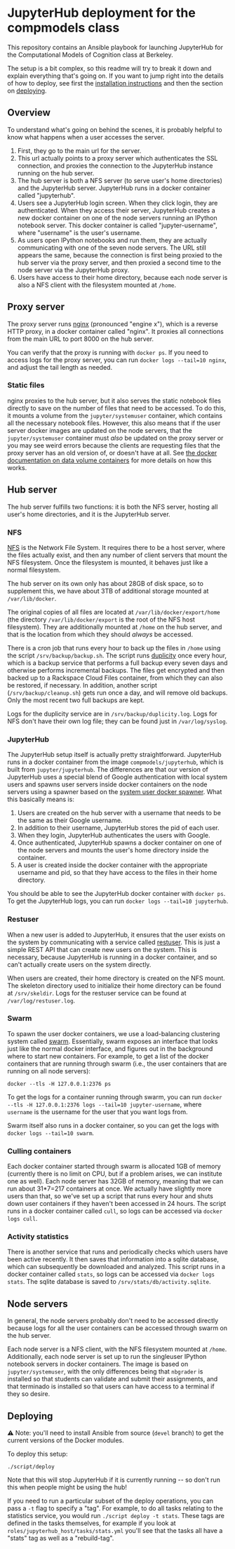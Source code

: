 # JupyterHub deployment for the compmodels class

This repository contains an Ansible playbook for launching JupyterHub for the
Computational Models of Cognition class at Berkeley.

The setup is a bit complex, so this readme will try to break it down and explain everything that's going on. If you want to jump right into the details of how to deploy, see first the [installation instructions](INSTALL.md) and then the section on [deploying](#deploying).

## Overview

To understand what's going on behind the scenes, it is probably helpful to know what happens when a user accesses the server.

1. First, they go to the main url for the server.
2. This url actually points to a proxy server which authenticates the SSL connection, and proxies the connection to the JupyterHub instance running on the hub server.
3. The hub server is both a NFS server (to serve user's home directories) and the JupyterHub server. JupyterHub runs in a docker container called "jupyterhub".
4. Users see a JupyterHub login screen. When they click login, they are authenticated. When they access their server, JupyterHub creates a new docker container on one of the node servers running an IPython notebook server. This docker container is called "jupyter-username", where "username" is the user's username.
5. As users open IPython notebooks and run them, they are actually communicating with one of the seven node servers. The URL still appears the same, because the connection is first being proxied to the hub server via the proxy server, and then proxied a second time to the node server via the JupyterHub proxy.
6. Users have access to their home directory, because each node server is also a NFS client with the filesystem mounted at `/home`.

## Proxy server

The proxy server runs [nginx](http://nginx.org/en/) (pronounced "engine x"), which is a reverse HTTP proxy, in a docker container called "nginx". 
It proxies all connections from the main URL to port 8000 on the hub server.

You can verify that the proxy is running with `docker ps`. 
If you need to access logs for the proxy server, you can run `docker logs --tail=10 nginx`, and adjust the tail length as needed.

### Static files

nginx proxies to the hub server, but it also serves the static notebook files directly to save on the number of files that need to be accessed. 
To do this, it mounts a volume from the `jupyter/systemuser` container, which contains all the necessary notebook files. 
However, this also means that if the user server docker images are updated on the node servers, that the `jupyter/systemuser` container must *also* be updated on the proxy server or you may see weird errors because the clients are requesting files that the proxy server has an old version of, or doesn't have at all. 
See [the docker documentation on data volume containers](https://docs.docker.com/userguide/dockervolumes/#creating-and-mounting-a-data-volume-container) for more details on how this works.

## Hub server

The hub server fulfills two functions: it is both the NFS server, hosting all user's home directories, and it is the JupyterHub server.

### NFS

[NFS](http://en.wikipedia.org/wiki/Network_File_System) is the Network File System. 
It requires there to be a host server, where the files actually exist, and then any number of client servers that mount the NFS filesystem. 
Once the filesystem is mounted, it behaves just like a normal filesystem.

The hub server on its own only has about 28GB of disk space, so to supplement this, we have about 3TB of additional storage mounted at `/var/lib/docker`.

The original copies of all files are located at `/var/lib/docker/export/home` (the directory `/var/lib/docker/export` is the root of the NFS host filesystem).
They are additionally mounted at `/home` on the hub server, and that is the location from which they should *always* be accessed.

There is a cron job that runs every hour to back up the files in `/home` using the script `/srv/backup/backup.sh`.
The script runs [duplicity](http://duplicity.nongnu.org/) once every hour, which is a backup service that performs a full backup every seven days and otherwise performs incremental backups.
The files get encrypted and then backed up to a Rackspace Cloud Files container, from which they can also be restored, if necessary.
In addition, another script (`/srv/backup/cleanup.sh`) gets run once a day, and will remove old backups. Only the most recent two full backups are kept.

Logs for the duplicity service are in `/srv/backup/duplicity.log`.
Logs for NFS don't have their own log file; they can be found just in `/var/log/syslog`.

### JupyterHub

The JupyterHub setup itself is actually pretty straightforward.
JupyterHub runs in a docker container from the image `compmodels/jupyterhub`, which is built from `jupyter/jupyterhub`.
The differences are that our version of JupyterHub uses a special blend of Google authentication with local system users and spawns user servers inside docker containers on the node servers using a spawner based on the [system user docker spawner](https://github.com/jupyter/dockerspawner).
What this basically means is:

1. Users are created on the hub server with a username that needs to be the same as their Google username.
2. In addition to their username, JupyterHub stores the pid of each user.
3. When they login, JupyterHub authenticates the users with Google.
4. Once authenticated, JupyterHub spawns a docker container on one of the node servers and mounts the user's home directory inside the container.
5. A user is created inside the docker container with the appropriate username and pid, so that they have access to the files in their home directory.

You should be able to see the JupyterHub docker container with `docker ps`. To get the JupyterHub logs, you can run `docker logs --tail=10 jupyterhub`.

### Restuser

When a new user is added to JupyterHub, it ensures that the user exists on the system by communicating with a service called [restuser](https://github.com/minrk/restuser).
This is just a simple REST API that can create new users on the system.
This is necessary, because JupyterHub is running in a docker container, and so can't actually create users on the system directly.

When users are created, their home directory is created on the NFS mount.
The skeleton directory used to initialize their home directory can be found at `/srv/skeldir`.
Logs for the restuser service can be found at `/var/log/restuser.log`.

### Swarm

To spawn the user docker containers, we use a load-balancing clustering system called [swarm](https://github.com/docker/swarm).
Essentially, swarm exposes an interface that looks just like the normal docker interface, and figures out in the background where to start new containers.
For example, to get a list of the docker containers that are running through swarm (i.e., the user containers that are running on all node servers):

```
docker --tls -H 127.0.0.1:2376 ps
```

To get the logs for a container running through swarm, you can run `docker --tls -H 127.0.0.1:2376 logs --tail=10 jupyter-username`, where `username` is the username for the user that you want logs from.

Swarm itself also runs in a docker container, so you can get the logs with `docker logs --tail=10 swarm`.

### Culling containers

Each docker container started through swarm is allocated 1GB of memory (currently there is no limit on CPU, but if a problem arises, we can institute one as well).
Each node server has 32GB of memory, meaning that we can run about 31*7=217 containers at once.
We actually have slightly more users than that, so we've set up a script that runs every hour and shuts down user containers if they haven't been accessed in 24 hours.
The script runs in a docker container called `cull`, so logs can be accessed via `docker logs cull`.

### Activity statistics

There is another service that runs and periodically checks which users have been active recently.
It then saves that information into a sqlite database, which can subsequently be downloaded and analyzed.
This script runs in a docker container called `stats`, so logs can be accessed via `docker logs stats`.
The sqlite database is saved to `/srv/stats/db/activity.sqlite`.

## Node servers

In general, the node servers probably don't need to be accessed directly because logs for all the user containers can be accessed through swarm on the hub server.

Each node server is a NFS client, with the NFS filesystem mounted at `/home`.
Additionally, each node server is set up to run the singleuser IPython notebook servers in docker containers.
The image is based on `jupyter/systemuser`, with the only differences being that `nbgrader` is installed so that students can validate and submit their assignments, and that terminado is installed so that users can have access to a terminal if they so desire.

## Deploying

:warning: Note: you'll need to install Ansible from source (`devel` branch) to
    get the current versions of the Docker modules.

To deploy this setup:

```
./script/deploy
```

Note that this will stop JupyterHub if it is currently running -- so don't run
this when people might be using the hub!

If you need to run a particular subset of the deploy operations, you can pass a `-t` flag to specify a "tag".
For example, to do all tasks relating to the statistics service, you would run `./script deploy -t stats`.
These tags are defined in the tasks themselves, for example if you look at `roles/jupyterhub_host/tasks/stats.yml` you'll see that the tasks all have a "stats" tag as well as a "rebuild-tag".
